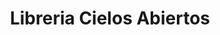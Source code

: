 ---
title: "Libreria Cielos Abiertos"
url: /barrio-santa-ana/libreria-cielos-abiertos/
shop: Schreibwaren
---